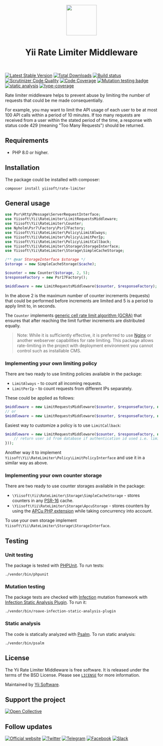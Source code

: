 <p align="center">
    <a href="https://github.com/yiisoft" target="_blank">
        <img src="https://yiisoft.github.io/docs/images/yii_logo.svg" height="100px">
    </a>
    <h1 align="center">Yii Rate Limiter Middleware</h1>
    <br>
</p>

[![Latest Stable Version](https://poser.pugx.org/yiisoft/rate-limiter/v/stable.png)](https://packagist.org/packages/yiisoft/rate-limiter)
[![Total Downloads](https://poser.pugx.org/yiisoft/rate-limiter/downloads.png)](https://packagist.org/packages/yiisoft/rate-limiter)
[![Build status](https://github.com/yiisoft/rate-limiter/workflows/build/badge.svg)](https://github.com/yiisoft/rate-limiter/actions?query=workflow%3Abuild)
[![Scrutinizer Code Quality](https://scrutinizer-ci.com/g/yiisoft/rate-limiter/badges/quality-score.png?b=master)](https://scrutinizer-ci.com/g/yiisoft/rate-limiter/?branch=master)
[![Code Coverage](https://scrutinizer-ci.com/g/yiisoft/rate-limiter/badges/coverage.png?b=master)](https://scrutinizer-ci.com/g/yiisoft/rate-limiter/?branch=master)
[![Mutation testing badge](https://img.shields.io/endpoint?style=flat&url=https%3A%2F%2Fbadge-api.stryker-mutator.io%2Fgithub.com%2Fyiisoft%2Frate-limiter%2Fmaster)](https://dashboard.stryker-mutator.io/reports/github.com/yiisoft/rate-limiter/master)
[![static analysis](https://github.com/yiisoft/rate-limiter/workflows/static%20analysis/badge.svg)](https://github.com/yiisoft/rate-limiter/actions?query=workflow%3A%22static+analysis%22)
[![type-coverage](https://shepherd.dev/github/yiisoft/rate-limiter/coverage.svg)](https://shepherd.dev/github/yiisoft/rate-limiter)

Rate limiter middleware helps to prevent abuse by limiting the number of requests that could be me made consequentially.

For example, you may want to limit the API usage of each user to be at most 100 API calls within a period of 10 minutes.
If too many requests are received from a user within the stated period of the time, a response with status code 429
(meaning "Too Many Requests") should be returned.

## Requirements

- PHP 8.0 or higher.

## Installation

The package could be installed with composer:

```shell
composer install yiisoft/rate-limiter
```

## General usage

```php
use Psr\Http\Message\ServerRequestInterface;
use Yiisoft\Yii\RateLimiter\LimitRequestsMiddleware;
use Yiisoft\Yii\RateLimiter\Counter;
use Nyholm\Psr7\Factory\Psr17Factory;
use Yiisoft\Yii\RateLimiter\Policy\LimitAlways;
use Yiisoft\Yii\RateLimiter\Policy\LimitPerIp;
use Yiisoft\Yii\RateLimiter\Policy\LimitCallback;
use Yiisoft\Yii\RateLimiter\Storage\StorageInterface;
use Yiisoft\Yii\RateLimiter\Storage\SimpleCacheStorage;

/** @var StorageInterface $storage */
$storage = new SimpleCacheStorage($cache);

$counter = new Counter($storage, 2, 5);
$responseFactory = new Psr17Factory();

$middleware = new LimitRequestsMiddleware($counter, $responseFactory); // LimitPerIp by default
```

In the above 2 is the maximum number of counter increments (requests) that could be performed before increments
are limited and 5 is a period to apply limit to, in seconds.

The `Counter` implements [generic cell rate limit algorithm (GCRA)](https://en.wikipedia.org/wiki/Generic_cell_rate_algorithm)
that ensures that after reaching the limit further increments are distributed equally.

> Note: While it is sufficiently effective, it is preferred to use [Nginx](https://www.nginx.com/blog/rate-limiting-nginx/)
> or another webserver capabilities for rate limiting. This package allows rate-limiting in the project with deployment
> environment you cannot control such as installable CMS. 

### Implementing your own limiting policy

There are two ready to use limiting policies available in the package:

- `LimitAlways` - to count all incoming requests. 
- `LimitPerIp` - to count requests from different IPs separately.

These could be applied as follows:

```php
$middleware = new LimitRequestsMiddleware($counter, $responseFactory, new LimitPerIp());
// or
$middleware = new LimitRequestsMiddleware($counter, $responseFactory, new LimitAlways());
```

Easiest way to customize a policy is to use `LimitCallback`:

```php
$middleware = new LimitRequestsMiddleware($counter, $responseFactory, new LimitCallback(function (ServerRequestInterface $request): string {
    // return user id from database if authentication id used i.e. limit guests and each authenticated user separately.
}));
```

Another way it to implement `Yiisoft\Yii\RateLimiter\Policy\LimitPolicyInterface` and use it in a similar way as above.

### Implementing your own counter storage

There are two ready to use counter storages available in the package:
- `\Yiisoft\Yii\RateLimiter\Storage\SimpleCacheStorage` - stores counters in any [PSR-16](https://www.php-fig.org/psr/psr-16/) cache.
- `\Yiisoft\Yii\RateLimiter\Storage\ApcuStorage` - stores counters by using the [APCu PHP extension](http://www.php.net/apcu) while taking concurrency into account.

To use your own storage implement `Yiisoft\Yii\RateLimiter\Storage\StorageInterface`. 

## Testing

### Unit testing

The package is tested with [PHPUnit](https://phpunit.de/). To run tests:

```shell
./vendor/bin/phpunit
```

### Mutation testing

The package tests are checked with [Infection](https://infection.github.io/) mutation framework with
[Infection Static Analysis Plugin](https://github.com/Roave/infection-static-analysis-plugin). To run it:

```shell
./vendor/bin/roave-infection-static-analysis-plugin
```

### Static analysis

The code is statically analyzed with [Psalm](https://psalm.dev/). To run static analysis:

```shell
./vendor/bin/psalm
```

## License

The Yii Rate Limiter Middleware is free software. It is released under the terms of the BSD License.
Please see [`LICENSE`](./LICENSE.md) for more information.

Maintained by [Yii Software](https://www.yiiframework.com/).

## Support the project

[![Open Collective](https://img.shields.io/badge/Open%20Collective-sponsor-7eadf1?logo=open%20collective&logoColor=7eadf1&labelColor=555555)](https://opencollective.com/yiisoft)

## Follow updates

[![Official website](https://img.shields.io/badge/Powered_by-Yii_Framework-green.svg?style=flat)](https://www.yiiframework.com/)
[![Twitter](https://img.shields.io/badge/twitter-follow-1DA1F2?logo=twitter&logoColor=1DA1F2&labelColor=555555?style=flat)](https://twitter.com/yiiframework)
[![Telegram](https://img.shields.io/badge/telegram-join-1DA1F2?style=flat&logo=telegram)](https://t.me/yii3en)
[![Facebook](https://img.shields.io/badge/facebook-join-1DA1F2?style=flat&logo=facebook&logoColor=ffffff)](https://www.facebook.com/groups/yiitalk)
[![Slack](https://img.shields.io/badge/slack-join-1DA1F2?style=flat&logo=slack)](https://yiiframework.com/go/slack)
